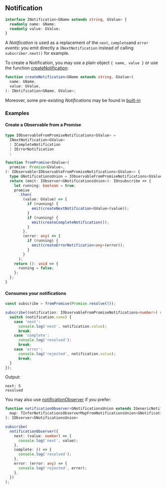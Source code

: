 ## Notification

```ts
interface INotification<GName extends string, GValue> {
  readonly name: GName;
  readonly value: GValue;
}
```

A *Notification* is used as a replacement of the `next`, `complete`and `error` *events*:
you emit directly a `INextNotification` instead of calling `subscriber.next()` for example.

To create a Notification, you may use a plain object `{ name, value }` or use the
function [createNotification](./create-notification.ts):

```ts
function createNotification<GName extends string, GValue>(
  name: GName,
  value: GValue,
): INotification<GName, GValue>;
```

Moreover, some pre-existing *Notifications* may be found in [built-in](./built-in)

### Examples

#### Create a Observable from a Promise

```ts
type IObservableFromPromiseNotifications<GValue> =
  INextNotification<GValue>
  | ICompleteNotification
  | IErrorNotification
  ;

function fromPromise<GValue>(
  promise: Promise<GValue>,
): IObservable<IObservableFromPromiseNotifications<GValue>> {
  type GNotificationsUnion = IObservableFromPromiseNotifications<GValue>;
  return (emit: IObserver<GNotificationsUnion>): IUnsubscribe => {
    let running: boolean = true;
    promise
      .then(
        (value: GValue) => {
          if (running) {
            emit(createNextNotification<GValue>(value));
          }
          if (running) {
            emit(createCompleteNotification());
          }
        },
        (error: any) => {
          if (running) {
            emit(createErrorNotification<any>(error));
          }
        }
      );
    return (): void => {
      running = false;
    };
  };
}
```

#### Consumes your notifications

```ts
const subscribe = fromPromise(Promise.resolve(5));

subscribe((notification: IObservableFromPromiseNotifications<number>) => {
  switch (notification.name) {
    case 'next':
      console.log('next', notification.value);
      break;
    case 'complete':
      console.log('resolved');
      break;
    case 'error':
      console.log('rejected', notification.value);
      break;
  }
});
```

Output:

```text
next: 5
resolved
```

You may also use [notificationObserver](./notification-observer.ts) if you prefer:

```ts
function notificationObserver<GNotificationsUnion extends IGenericNotification>(
  map: TInferNotificationsObserverMapFromNotificationsUnion<GNotificationsUnion>,
): IObserver<GNotificationsUnion>
```

```ts
subscribe(
  notificationObserver({
    next: (value: number) => {
      console.log('next', value);
    },
    complete: () => {
      console.log('resolved');
    },
    error: (error: any) => {
      console.log('rejected', error);
    },
  })
);
```

